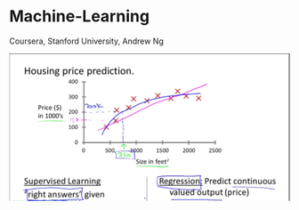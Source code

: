 # Machine-Learning
Coursera, Stanford University, Andrew Ng

![PPT1](https://github.com/SicongLiang/Machine-Learning/blob/master/week1/1.JPG)
